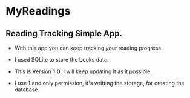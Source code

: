 # MyReadings
## Reading Tracking Simple App.

- With this app you can keep tracking your reading progress.

- I used SQLite to store the books data.

- This is Version **1.0**, I will keep updating it as it possible.

- I use **1** and only permission, it's writting the storage, for creating the database. 

